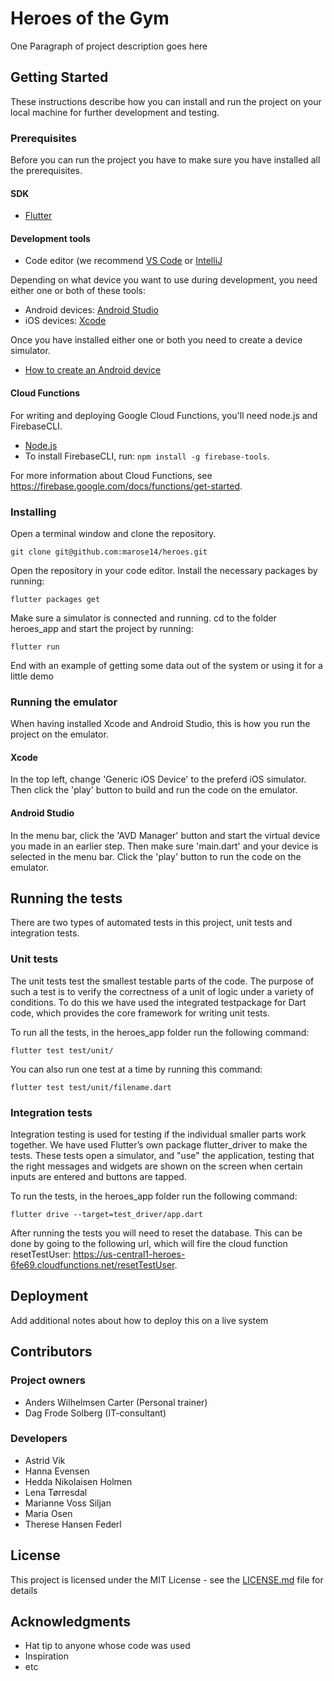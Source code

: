 # Heroes of the Gym

One Paragraph of project description goes here

## Getting Started
These instructions describe how you can install and run the project on your local machine for further development and testing.

### Prerequisites
Before you can run the project you have to make sure you have installed all the prerequisites. 

#### SDK
* [Flutter](https://flutter.dev/docs/get-started/install)


#### Development tools
* Code editor (we recommend [VS Code](https://code.visualstudio.com/) or [IntelliJ](https://www.jetbrains.com/idea/)

Depending on what device you want to use during development, you need either one or both of these tools: 
* Android devices: [Android Studio](https://developer.android.com/studio)
* iOS devices: [Xcode](https://itunes.apple.com/us/app/xcode/id497799835?mt=12)

Once you have installed either one or both you need to create a device simulator.
* [How to create an Android device](https://developer.android.com/studio/run/emulator)


#### Cloud Functions
For writing and deploying Google Cloud Functions, you'll need node.js and FirebaseCLI.

* [Node.js](https://nodejs.org/en/)
* To install FirebaseCLI, run: ```npm install -g firebase-tools```.

For more information about Cloud Functions, see https://firebase.google.com/docs/functions/get-started. 


### Installing
Open a terminal window and clone the repository.

```
git clone git@github.com:marose14/heroes.git
```

Open the repository in your code editor. Install the necessary packages by running:

```
flutter packages get
```

Make sure a simulator is connected and running. cd to the folder heroes_app and start the project by running:

```
flutter run
```

End with an example of getting some data out of the system or using it for a little demo

### Running the emulator
When having installed Xcode and Android Studio, this is how you run the project on the emulator. 

#### Xcode
In the top left, change 'Generic iOS Device' to the preferd iOS simulator. Then click the 'play' button to build and run the code on the emulator. 

#### Android Studio
In the menu bar, click the 'AVD Manager' button and start the virtual device you made in an earlier step. Then make sure 'main.dart' and your device is selected in the menu bar. Click the 'play' button to run the code on the emulator.    

## Running the tests

There are two types of automated tests in this project, unit tests and integration tests.

### Unit tests
The unit tests test the smallest testable parts of the code. The purpose of such a test is to verify the correctness of a unit of logic under a variety of conditions. To do this we have used the integrated testpackage for Dart code, which provides the core framework for writing unit tests.

To run all the tests, in the heroes_app folder run the following command:

```
flutter test test/unit/
```

You can also run one test at a time by running this command:

```
flutter test test/unit/filename.dart
```

### Integration tests
Integration testing is used for testing if the individual smaller parts work together. We have used Flutter’s own package flutter_driver to make the tests. These tests open a simulator, and "use" the application, testing that the right messages and widgets are shown on the screen when certain inputs are entered and buttons are tapped.

To run the tests, in the heroes_app folder run the following command:

```
flutter drive --target=test_driver/app.dart
```

After running the tests you will need to reset the database. This can be done by going to the following url, which will fire the cloud function resetTestUser: https://us-central1-heroes-6fe69.cloudfunctions.net/resetTestUser.

## Deployment

Add additional notes about how to deploy this on a live system

## Contributors

### Project owners
* Anders Wilhelmsen Carter (Personal trainer)
* Dag Frode Solberg (IT-consultant)

### Developers
* Astrid Vik
* Hanna Evensen
* Hedda Nikolaisen Holmen
* Lena Tørresdal
* Marianne Voss Siljan
* Maria Osen
* Therese Hansen Federl

## License

This project is licensed under the MIT License - see the [LICENSE.md](LICENSE.md) file for details

## Acknowledgments

* Hat tip to anyone whose code was used
* Inspiration
* etc
